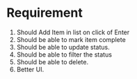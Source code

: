 # Requirement

1. Should Add Item in list on click of Enter
2. Should be able to mark item complete
3. Should be able to update status.
4. Should be able to filter the status
5. Should be able to delete.
6. Better UI.
